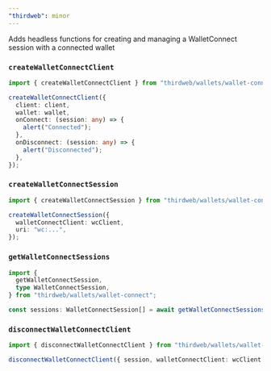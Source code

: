 ```yaml
---
"thirdweb": minor
---
```


Adds headless functions for creating and managing a WalletConnect session with a connected wallet

### `createWalletConnectClient`

```ts
import { createWalletConnectClient } from "thirdweb/wallets/wallet-connect";

createWalletConnectClient({
  client: client,
  wallet: wallet,
  onConnect: (session: any) => {
    alert("Connected");
  },
  onDisconnect: (session: any) => {
    alert("Disconnected");
  },
});
```

### `createWalletConnectSession`

```ts
import { createWalletConnectSession } from "thirdweb/wallets/wallet-connect";

createWalletConnectSession({
  walletConnectClient: wcClient,
  uri: "wc:...",
});
```

### `getWalletConnectSessions`

```ts
import {
  getWalletConnectSession,
  type WalletConnectSession,
} from "thirdweb/wallets/wallet-connect";

const sessions: WalletConnectSession[] = await getWalletConnectSessions();
```

### `disconnectWalletConnectClient`

```ts
import { disconnectWalletConnectClient } from "thirdweb/wallets/wallet-connect";

disconnectWalletConnectClient({ session, walletConnectClient: wcClient });
```
